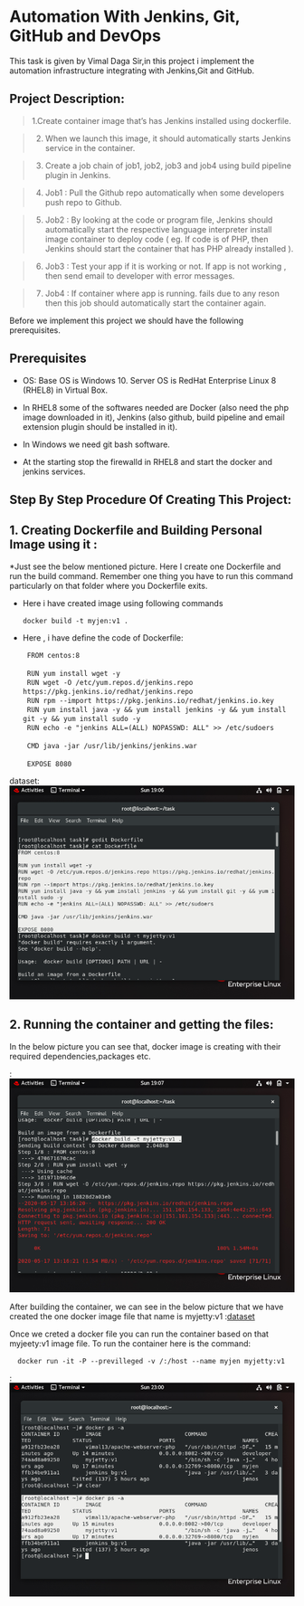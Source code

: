 # Automation With Jenkins, Git, GitHub and DevOps
This task is given by Vimal Daga Sir,in this project i implement the automation infrastructure integrating with Jenkins,Git and GitHub.

## Project Description:

  > 1.Create container image that’s has Jenkins installed using dockerfile.
  
  > 2. When we launch this image, it should automatically starts Jenkins service in the container.
  
  
  > 3. Create a job chain of job1, job2, job3 and job4 using build pipeline plugin in Jenkins.
  
  
  >  4. Job1 : Pull the Github repo automatically when some developers push repo to Github.
  
  
  >  5. Job2 : By looking at the code or program file, Jenkins should automatically start the respective language interpreter install image    container to deploy code ( eg. If code is of PHP, then Jenkins should start the container that has PHP already installed ).
  
  
  > 6. Job3 : Test your app if it is working or not. If app is not working , then send email to developer with error messages.
  
  
  > 7. Job4 : If container where app is running. fails due to any reson then this job should automatically start the container again.
  
  
  Before we implement this project we should have the following prerequisites.
  
 ## Prerequisites
 
 * OS: Base OS is Windows 10. Server OS is RedHat Enterprise Linux 8 (RHEL8) in Virtual Box.
 
 *  In RHEL8 some of the softwares needed are Docker (also need the php image downloaded in it), Jenkins (also github, build pipeline and email extension plugin should be installed in it).
 
* In Windows we need git bash software.

* At the starting stop the firewalld in RHEL8 and start the docker and jenkins services.

## Step By Step Procedure Of Creating This Project:

## 1. Creating Dockerfile and Building Personal Image using it :

   *Just see the below mentioned picture. Here I create one Dockerfile and run the build command. Remember one thing you have to run          this command particularly on that folder where you Dockerfile exits.
       
   * Here i have created image using following commands
         
         docker build -t myjen:v1 .
         
   * Here , i have define the code of Dockerfile:
      
          FROM centos:8

          RUN yum install wget -y
          RUN wget -O /etc/yum.repos.d/jenkins.repo https://pkg.jenkins.io/redhat/jenkins.repo
          RUN rpm --import https://pkg.jenkins.io/redhat/jenkins.io.key
          RUN yum install java -y && yum install jenkins -y && yum install git -y && yum install sudo -y
          RUN echo -e "jenkins ALL=(ALL) NOPASSWD: ALL" >> /etc/sudoers

          CMD java -jar /usr/lib/jenkins/jenkins.war

          EXPOSE 8080
          
dataset:![dataset](/Screenshots/dockerfile.png)

## 2. Running the container and getting the files:
   
   In the below picture you can see that, docker image is creating with their required dependencies,packages etc.
      
   :![dataset](/Screenshots/building_image.png)
  
  
  After building the container, we can see in the below picture that we have created the one docker image file that name is myjetty:v1
  :[dataset](/Screenshots/image_done.png) 
  
  Once we creted a docker file you can run the container based on that myjeety:v1 image file.
  To run the container here is the command:
      
      docker run -it -P --previlleged -v /:/host --name myjen myjetty:v1
  
  :![dataset](/Screenshots/docker_running_process.png)
  
  
      

